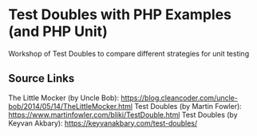 # Test Doubles with PHP Examples (and PHP Unit)

Workshop of Test Doubles to compare different strategies for unit testing 

## Source Links

The Little Mocker (by Uncle Bob): https://blog.cleancoder.com/uncle-bob/2014/05/14/TheLittleMocker.html
Test Doubles (by Martin Fowler): https://www.martinfowler.com/bliki/TestDouble.html
Test Doubles (by Keyvan Akbary): https://keyvanakbary.com/test-doubles/
